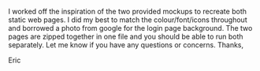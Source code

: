 I worked off the inspiration of the two provided mockups to recreate both static web pages. I did my best to match the colour/font/icons throughout and borrowed a photo from google for the login page background. The two pages are zipped together in one file and you should be able to run both separately. Let me know if you have any questions or concerns. Thanks,

Eric
